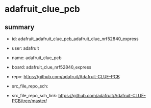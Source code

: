 # adafruit_clue_pcb
 
## summary 
* id: adafruit_adafruit_clue_pcb_adafruit_clue_nrf52840_express
* user: adafruit
* name: adafruit_clue_pcb
* board: adafruit_clue_nrf52840_express
* repo: https://github.com/adafruit/Adafruit-CLUE-PCB



* src_file_repo_sch: 
* src_file_repo_sch_link: https://github.com/adafruit/Adafruit-CLUE-PCB/tree/master/






